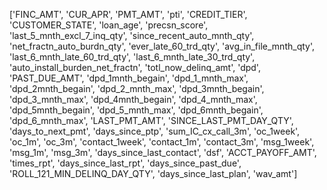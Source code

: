 ['FINC_AMT', 'CUR_APR', 'PMT_AMT', 'pti', 'CREDIT_TIER',
       'CUSTOMER_STATE', 'loan_age', 'precsn_score',
       'last_5_mnth_excl_7_inq_qty', 'since_recent_auto_mnth_qty',
       'net_fractn_auto_burdn_qty', 'ever_late_60_trd_qty',
       'avg_in_file_mnth_qty', 'last_6_mnth_late_60_trd_qty',
       'last_6_mnth_late_30_trd_qty', 'auto_install_burden_net_fractn',
       'totl_now_delinq_amt', 'dpd', 'PAST_DUE_AMT', 'dpd_1mnth_begain',
       'dpd_1_mnth_max', 'dpd_2mnth_begain', 'dpd_2_mnth_max',
       'dpd_3mnth_begain', 'dpd_3_mnth_max', 'dpd_4mnth_begain',
       'dpd_4_mnth_max', 'dpd_5mnth_begain', 'dpd_5_mnth_max',
       'dpd_6mnth_begain', 'dpd_6_mnth_max', 'LAST_PMT_AMT',
       'SINCE_LAST_PMT_DAY_QTY', 'days_to_next_pmt', 'days_since_ptp',
       'sum_IC_cx_call_3m', 'oc_1week', 'oc_1m', 'oc_3m', 'contact_1week',
       'contact_1m', 'contact_3m', 'msg_1week', 'msg_1m', 'msg_3m',
       'days_since_last_contact', 'dsf', 'ACCT_PAYOFF_AMT', 'times_rpt',
       'days_since_last_rpt', 'days_since_past_due',
       'ROLL_121_MIN_DELINQ_DAY_QTY', 'days_since_last_plan', 'wav_amt']
